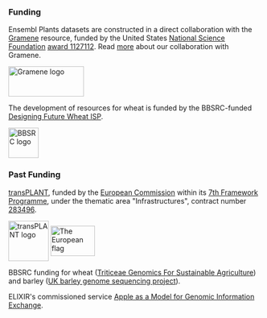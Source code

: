 ### Funding

Ensembl Plants datasets are constructed in a direct collaboration with the [Gramene](http://www.gramene.org) resource, funded by the United States [National Science Foundation](http://www.nsf.gov/) [award 1127112](http://www.nsf.gov/awardsearch/showAward?AWD_ID=1127112). Read [more](http://ensemblgenomes.org/info/about/gramene) about our collaboration with Gramene.

<p class="rtecenter"><a href="http://www.gramene.org/"><img alt="Gramene logo" src="/images/gramene_logo.png" style="height:60px; width:150px" /></a></p>

The development of resources for wheat is funded by the BBSRC-funded [Designing Future Wheat ISP](https://www.jic.ac.uk/research/designing-future-wheat/).

<p class="rtecenter"><a href="http://www.bbsrc.ac.uk/home/home.aspx"><img alt="BBSRC logo" src="/images/bbsrc.png" style="height:60px" /></a></p>

### Past Funding

[transPLANT](http://transplantdb.eu), funded by the [European Commission](http://ec.europa.eu/index_en.htm) within its [7th Framework Programme](http://cordis.europa.eu/fp7/home_en.html), under the thematic area "Infrastructures", contract number [283496](https://cordis.europa.eu/project/id/283496).

<p class="rtecenter"><a href="http://transplantdb.eu/"><img alt="transPLANT logo" src="/images/transPLANT_logo_small.jpg" style="height:80px; vertical-align:middle" /></a> <img alt="The European flag" src="/images/flag_yellow_low.jpg" style="height:60px; vertical-align:middle; width:88px" /></p>

BBSRC funding for wheat ([Triticeae Genomics For Sustainable Agriculture](http://www.wheatgenome.org.uk/)) and barley ([UK barley genome sequencing project](http://www.barleygenome.org.uk)).

ELIXIR's commissioned service [Apple as a Model for Genomic Information Exchange](https://elixir-europe.org/about-us/commissioned-services/apple-genomic-information).
